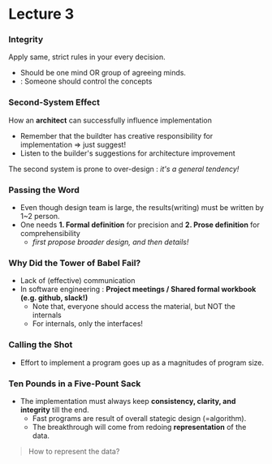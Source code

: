 # Lecture 3

### Integrity

Apply same, strict rules in your every decision.
- Should be one mind OR group of agreeing minds.
- : Someone should control the concepts

### Second-System Effect

How an **architect** can successfully influence implementation
- Remember that the buildter has creative responsibility for implementation => just suggest!
- Listen to the builder's suggestions for architecture improvement

The second system is prone to over-design : *it's a general tendency!*

### Passing the Word
- Even though design team is large, the results(writing) must be written by 1~2 person.
- One needs **1. Formal definition** for precision and **2. Prose definition** for comprehensibility
  - *first propose broader design, and then details!*

### Why Did the Tower of Babel Fail?
- Lack of (effective) communication
- In software engineering : **Project meetings / Shared formal workbook (e.g. github, slack!)**
  - Note that, everyone should access the material, but NOT the internals
  - For internals, only the interfaces!
  
### Calling the Shot
- Effort to implement a program goes up as a magnitudes of program size.

### Ten Pounds in a Five-Pount Sack
- The implementation must always keep **consistency, clarity, and integrity** till the end.
  - Fast programs are result of overall stategic design (=algorithm).
  - The breakthrough will come from redoing **representation** of the data.
  
> How to represent the data?

### 
